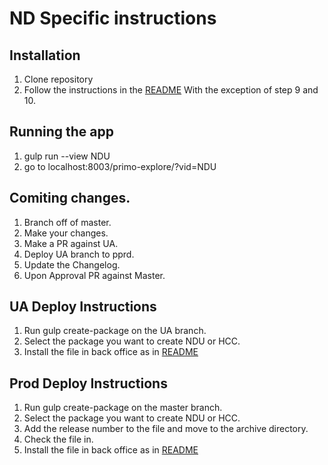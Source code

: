 # ND Specific instructions

## Installation

1. Clone repository
2. Follow the instructions in the [README](README.md) With the exception of step 9 and 10.

## Running the app

1. gulp run --view NDU
2. go to localhost:8003/primo-explore/?vid=NDU  

## Comiting changes.
1. Branch off of master.
2. Make your changes.
3. Make a PR against UA.
4. Deploy UA branch to pprd.
5. Update the Changelog.
6. Upon Approval PR against Master.  


## UA Deploy Instructions

1. Run gulp create-package on the UA branch.
2. Select the package you want to create NDU or HCC.
3. Install the file in back office as in [README](README.md)


## Prod Deploy Instructions

1. Run gulp create-package on the master branch.
2. Select the package you want to create NDU or HCC.
3. Add the release number to the file and move to the archive directory.
4. Check the file in.
5. Install the file in back office as in [README](README.md)
